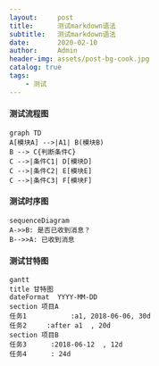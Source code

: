 ```yaml
---
layout:     post
title:      测试markdown语法
subtitle:   测试markdown语法
date:       2020-02-10
author:     Admin
header-img: assets/post-bg-cook.jpg
catalog: true
tags:
    - 测试
---
```


#### 测试流程图

```mermaid
graph TD
A[模块A] -->|A1| B(模块B)
B --> C{判断条件C}
C -->|条件C1| D[模块D]
C -->|条件C2| E[模块E]
C -->|条件C3| F[模块F]
```

#### 测试时序图

```mermaid
sequenceDiagram
A->>B: 是否已收到消息？
B-->>A: 已收到消息
```

#### 测试甘特图

```mermaid
gantt
title 甘特图
dateFormat  YYYY-MM-DD
section 项目A
任务1           :a1, 2018-06-06, 30d
任务2     :after a1  , 20d
section 项目B
任务3      :2018-06-12  , 12d
任务4      : 24d
```
